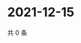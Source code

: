 # 2021-12-15

共 0 条

<!-- BEGIN WEIBO -->
<!-- 最后更新时间 Wed Dec 15 2021 20:18:44 GMT+0800 (China Standard Time) -->

<!-- END WEIBO -->
